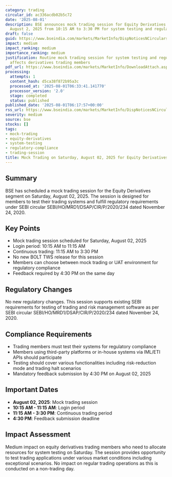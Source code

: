 ```yaml
---
category: trading
circular_id: ac336acdb02b5c72
date: '2025-08-01'
description: BSE announces mock trading session for Equity Derivatives segment on
  August 2, 2025 from 10:15 AM to 3:30 PM for system testing and regulatory compliance.
draft: false
guid: https://www.bseindia.com/markets/MarketInfo/DispNoticesNCirculars.aspx?Noticeid={84548DB8-D704-4D10-83B0-06B964232515}&noticeno=20250801-6&dt=08/01/2025&icount=6&totcount=9&flag=0
impact: medium
impact_ranking: medium
importance_ranking: medium
justification: Routine mock trading session for system testing and regulatory compliance,
  affects derivatives trading members
pdf_url: https://www.bseindia.com/markets/MarketInfo/DownloadAttach.aspx?id=20250801-6&attachedId=
processing:
  attempts: 1
  content_hash: d5ca38f872b95a3c
  processed_at: '2025-08-01T06:33:41.141770'
  processor_version: '2.0'
  stage: completed
  status: published
published_date: '2025-08-01T06:17:57+00:00'
rss_url: https://www.bseindia.com/markets/MarketInfo/DispNoticesNCirculars.aspx?Noticeid={84548DB8-D704-4D10-83B0-06B964232515}&noticeno=20250801-6&dt=08/01/2025&icount=6&totcount=9&flag=0
severity: medium
source: bse
stocks: []
tags:
- mock-trading
- equity-derivatives
- system-testing
- regulatory-compliance
- trading-session
title: Mock Trading on Saturday, August 02, 2025 for Equity Derivatives segment
---
```


## Summary

BSE has scheduled a mock trading session for the Equity Derivatives segment on Saturday, August 02, 2025. The session is designed for members to test their trading systems and fulfill regulatory requirements under SEBI circular SEBI/HO/MRD1/DSAP/CIR/P/2020/234 dated November 24, 2020.

## Key Points

- Mock trading session scheduled for Saturday, August 02, 2025
- Login period: 10:15 AM to 11:15 AM
- Continuous trading: 11:15 AM to 3:30 PM
- No new BOLT TWS release for this session
- Members can choose between mock trading or UAT environment for regulatory compliance
- Feedback required by 4:30 PM on the same day

## Regulatory Changes

No new regulatory changes. This session supports existing SEBI requirements for testing of trading and risk management software as per SEBI circular SEBI/HO/MRD1/DSAP/CIR/P/2020/234 dated November 24, 2020.

## Compliance Requirements

- Trading members must test their systems for regulatory compliance
- Members using third-party platforms or in-house systems via IML/ETI APIs should participate
- Testing should cover various functionalities including risk-reduction mode and trading halt scenarios
- Mandatory feedback submission by 4:30 PM on August 02, 2025

## Important Dates

- **August 02, 2025**: Mock trading session
- **10:15 AM - 11:15 AM**: Login period
- **11:15 AM - 3:30 PM**: Continuous trading period
- **4:30 PM**: Feedback submission deadline

## Impact Assessment

Medium impact on equity derivatives trading members who need to allocate resources for system testing on Saturday. The session provides opportunity to test trading applications under various market conditions including exceptional scenarios. No impact on regular trading operations as this is conducted on a non-trading day.